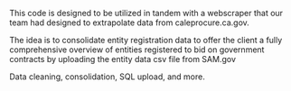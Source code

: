 This code is designed to be utilized in tandem with a webscraper that our team had designed to extrapolate data from caleprocure.ca.gov.

The idea is to consolidate entity registration data to offer the client a fully comprehensive overview of entities registered to bid on government contracts by uploading the entity data csv file from SAM.gov

Data cleaning, consolidation, SQL upload, and more. 
